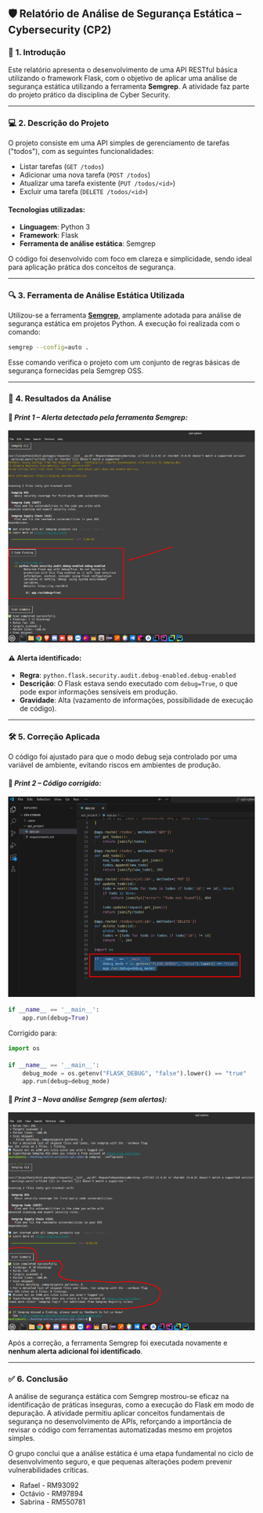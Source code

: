 ## 🛡️ **Relatório de Análise de Segurança Estática – Cybersecurity (CP2)**

### 📌 **1. Introdução**

Este relatório apresenta o desenvolvimento de uma API RESTful básica utilizando o framework Flask, com o objetivo de aplicar uma análise de segurança estática utilizando a ferramenta **Semgrep**. A atividade faz parte do projeto prático da disciplina de Cyber Security.

---

### 💻 **2. Descrição do Projeto**

O projeto consiste em uma API simples de gerenciamento de tarefas ("todos"), com as seguintes funcionalidades:

* Listar tarefas (`GET /todos`)
* Adicionar uma nova tarefa (`POST /todos`)
* Atualizar uma tarefa existente (`PUT /todos/<id>`)
* Excluir uma tarefa (`DELETE /todos/<id>`)

#### **Tecnologias utilizadas**:

* **Linguagem**: Python 3
* **Framework**: Flask
* **Ferramenta de análise estática**: Semgrep

O código foi desenvolvido com foco em clareza e simplicidade, sendo ideal para aplicação prática dos conceitos de segurança.

---

### 🔍 **3. Ferramenta de Análise Estática Utilizada**

Utilizou-se a ferramenta **[Semgrep](https://semgrep.dev)**, amplamente adotada para análise de segurança estática em projetos Python. A execução foi realizada com o comando:

```bash
semgrep --config=auto .
```

Esse comando verifica o projeto com um conjunto de regras básicas de segurança fornecidas pela Semgrep OSS.

---

### 🧪 **4. Resultados da Análise**

#### 📸 *Print 1 – Alerta detectado pela ferramenta Semgrep:*

![imagem1-alerta](Screenshot_2.png)

#### ⚠️ **Alerta identificado**:

* **Regra**: `python.flask.security.audit.debug-enabled.debug-enabled`
* **Descrição**: O Flask estava sendo executado com `debug=True`, o que pode expor informações sensíveis em produção.
* **Gravidade**: Alta (vazamento de informações, possibilidade de execução de código).

---

### 🛠️ **5. Correção Aplicada**

O código foi ajustado para que o modo debug seja controlado por uma variável de ambiente, evitando riscos em ambientes de produção.

#### 📸 *Print 2 – Código corrigido:*

![codigo-corrigido](Screenshot_3.png)

```py
if __name__ == '__main__':
    app.run(debug=True)
```
Corrigido para:

```py
import os

if __name__ == '__main__':
    debug_mode = os.getenv("FLASK_DEBUG", "false").lower() == "true"
    app.run(debug=debug_mode)
```

#### 📸 *Print 3 – Nova análise Semgrep (sem alertas):*

![analise-sem-alerta](Screenshot_4.png)

Após a correção, a ferramenta Semgrep foi executada novamente e **nenhum alerta adicional foi identificado**.

---

### ✅ **6. Conclusão**

A análise de segurança estática com Semgrep mostrou-se eficaz na identificação de práticas inseguras, como a execução do Flask em modo de depuração. A atividade permitiu aplicar conceitos fundamentais de segurança no desenvolvimento de APIs, reforçando a importância de revisar o código com ferramentas automatizadas mesmo em projetos simples.

O grupo conclui que a análise estática é uma etapa fundamental no ciclo de desenvolvimento seguro, e que pequenas alterações podem prevenir vulnerabilidades críticas.


- Rafael - RM93092
- Octávio - RM97894
- Sabrina - RM550781
